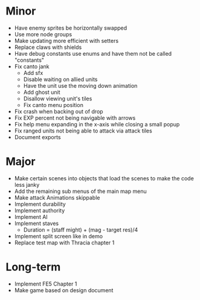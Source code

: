 # Minor
* Have enemy sprites be horizontally swapped
* Use more node groups
* Make updating more efficient with setters
* Replace claws with shields
* Have debug constants use enums and have them not be called "constants"
* Fix canto jank
	* Add sfx
	* Disable waiting on allied units
	* Have the unit use the moving down animation
	* Add ghost unit
	* Disallow viewing unit's tiles
	* Fix canto menu position
* Fix crash when backing out of drop
* Fix EXP percent not being navigable with arrows
* Fix help menu expanding in the x-axis while closing a small popup
* Fix ranged units not being able to attack via attack tiles
* Document exports

# Major
* Make certain scenes into objects that load the scenes to make the code less janky
* Add the remaining sub menus of the main map menu
* Make attack Animations skippable
* Implement durability
* Implement authority
* Implement AI
* Implement staves
	* Duration = (staff might) + (mag - target res)/4
* Implement split screen like in demo
* Replace test map with Thracia chapter 1

# Long-term
* Implement FE5 Chapter 1
* Make game based on design document
